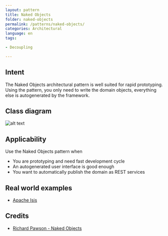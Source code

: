```yaml
---
layout: pattern
title: Naked Objects
folder: naked-objects
permalink: /patterns/naked-objects/
categories: Architectural
language: en
tags:

- Decoupling

---
```


## Intent

The Naked Objects architectural pattern is well suited for rapid
prototyping. Using the pattern, you only need to write the domain objects,
everything else is autogenerated by the framework.

## Class diagram

![alt text](/etc/naked-objects.png "Naked Objects")

## Applicability

Use the Naked Objects pattern when

* You are prototyping and need fast development cycle
* An autogenerated user interface is good enough
* You want to automatically publish the domain as REST services

## Real world examples

* [Apache Isis](https://isis.apache.org/)

## Credits

* [Richard Pawson - Naked Objects](http://downloads.nakedobjects.net/resources/Pawson%20thesis.pdf)
